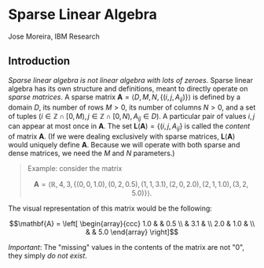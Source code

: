 # Sparse Linear Algebra

Jose Moreira, IBM Research

## Introduction

*Sparse linear algebra is not linear algebra with lots of zeroes.*
Sparse linear algebra has its own structure and definitions, meant to directly operate on *sparse matrices*.
A sparse matrix $`\mathbf{A} = \left\langle D, M, N, \{(i,j,A_{ij})\} \right\rangle`$ is defined by
a domain $D$, its number of rows $M > 0$, its number of columns $N > 0$, and a set of tuples
$(i \in \mathbb{Z} \cap [0,M), j \in \mathbb{Z} \cap [0,N), A_{ij} \in D)$.
A particular pair of values $i,j$ can appear at most once in $\mathbf{A}$. 
The set $`\mathbf{L}(\mathbf{A}) = \{(i,j,A_{ij}\}`$ is called the *content* of matrix $\mathbf{A}$.
(If we were dealing exclusively with sparse matrices, $\mathbf{L}(\mathbf{A})$ would uniquely define $\mathbf{A}$.
Because we will operate with both sparse and dense matrices, we need the $M$ and $N$ parameters.)

> Example: consider the matrix
> ```math
> \mathbf{A} = \left\langle \mathbb{R}, 4, 3, \left\{ (0, 0, 1.0), (0, 2, 0.5), (1, 1, 3.1), (2, 0, 2.0), (2, 1, 1.0), (3,2, 5.0) \right\} \right\rangle.
> ```
The visual representation of this matrix would be the following:
```math
\mathbf{A} = 
\left[
\begin{array}{ccc}
1.0   &      & 0.5   \\
      & 3.1  &       \\
2.0   & 1.0  &       \\
      &      & 5.0
\end{array}
\right]
```
*Important*: The "missing" values in the contents of the matrix are not "0", they simply *do not exist*.
